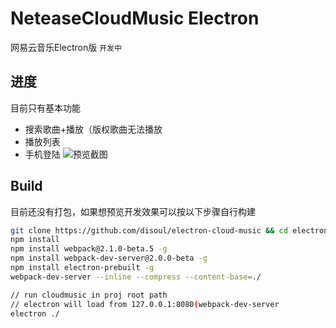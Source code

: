 # NeteaseCloudMusic Electron

网易云音乐Electron版
`` 开发中 ``

## 进度
目前只有基本功能
* 搜索歌曲+播放（版权歌曲无法播放
* 播放列表
* 手机登陆
![预览截图](http://7xn38i.com1.z0.glb.clouddn.com/2016-04-23%2017-27-11%E5%B1%8F%E5%B9%95%E6%88%AA%E5%9B%BE.png)

## Build
目前还没有打包，如果想预览开发效果可以按以下步骤自行构建

```bash
git clone https://github.com/disoul/electron-cloud-music && cd electron-cloud-music
npm install
npm install webpack@2.1.0-beta.5 -g 
npm install webpack-dev-server@2.0.0-beta -g 
npm install electron-prebuilt -g 
webpack-dev-server --inline --compress --content-base=./

// run cloudmusic in proj root path
// electron will load from 127.0.0.1:8080(webpack-dev-server
electron ./
```
